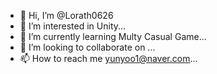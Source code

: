 - 👋 Hi, I’m @Lorath0626
- 👀 I’m interested in Unity...
- 🌱 I’m currently learning Multy Casual Game...
- 💞️ I’m looking to collaborate on ...
- 📫 How to reach me yunyoo1@naver.com...

<!---
Lorath0626/Lorath0626 is a ✨ special ✨ repository because its `README.md` (this file) appears on your GitHub profile.
You can click the Preview link to take a look at your changes.
--->
